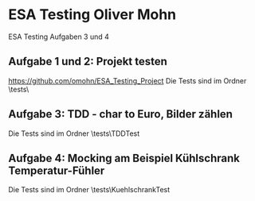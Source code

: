 # ESA Testing Oliver Mohn
ESA Testing Aufgaben 3 und 4

## Aufgabe 1 und 2: Projekt testen
https://github.com/omohn/ESA_Testing_Project
Die Tests sind im Ordner \tests\

## Aufgabe 3: TDD - char to Euro, Bilder zählen
Die Tests sind im Ordner \tests\TDDTest

## Aufgabe 4: Mocking am Beispiel Kühlschrank Temperatur-Fühler
Die Tests sind im Ordner \tests\KuehlschrankTest
